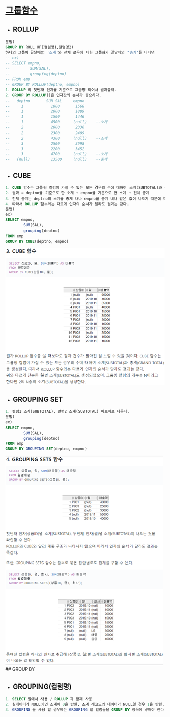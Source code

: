 # <a href ="https://velog.io/@dongchyeon/%EC%98%A4%EB%9D%BC%ED%81%B4Oracle-%EA%B7%B8%EB%A3%B9-%ED%95%A8%EC%88%98-ROLLUP-CUBE-GROUPING-%EB%93%B1#3-cube-%ED%95%A8%EC%88%98">그룹함수</a>

- ## ROLLUP

```sql
문법)
GROUP BY ROLL UP(컬럼명1,컬럼명2)
하나의 그룹이 끝날때의 '소계'와 전체 로우에 대한 그룹화가 끝날때의 '총계'를 나타냄
-- ex)
-- SELECT empno,
--         SUM(SAL),
--         grouping(deptno)
-- FROM emp
-- GROUP BY ROLLUP(deptno, empno)
1. ROLLUP 의 첫번째 인자를 기준으로 그룹핑 되어서 결과출력.
2. GROUP BY ROLLUP()은 인자값의 순서가 중요하다.
--   deptno       SUM_SAL     empno
--     1            1000       1568
--     1            2000       1889
--     1            1500       1446
--     1            4500      (null)    --소계
--     2            2000       2336
--     2            2300       2489
--     2            4300      (null)    --소계
--     3            2500       3998
--     3            2200       3452
--     3            4700      (null)    --소계
--   (null)         13500     (null)    --총계
```

- ## CUBE

```sql
1. CUBE 함수는 그룹핑 컬럼이 가질 수 있는 모든 경우의 수에 대하여 소계(SUBTOTAL)과 총계(GRAND TOTAL)을 생성한다.
2. 결과 = deptno를 기준으로 한 소계 + empno를 기준으로 한 소계 + 전체 총계
3. 전체 총계는 deptno의 소계를 총계 내나 empno를 총계 내나 같은 값이 나오기 때문에 하나의 총계만 나온다.
4. 따라서 ROLLUP 함수와는 다르게 인자의 순서가 달라도 결과는 같다.
문법)
ex)
SELECT empno,
        SUM(SAL),
        grouping(deptno)
FROM emp
GROUP BY CUBE(deptno, empno)
```

<img src="../img/CUBE함수.PNG" width= 600px; alt="" />

- ## GROUPING SET

```sql
1. 컬럼1 소계(SUBTOTAL), 컬럼2 소계(SUBTOTAL) 따로따로 나온다.
문법)
ex)
SELECT empno,
        SUM(SAL),
        grouping(deptno)
FROM emp
GROUP BY GROUPING SET(deptno, empno)
```

<img src="../img/GROUPING SET.PNG" width= 500px; alt="" />
## GROUP BY

- ## GROUPING(컬럼명)

```sql
1. SELECT 절에서 사용 / ROLLUP 과 함께 사용
2. 실데이터가 NULL이면 소계에 0을 반환, 소계 레코드의 데이터가 NULL일 경우 1을 반환.
3. GROUPING 을 사용 할 경우에는 GROUPING 할 컬럼들을 GROUP BY 항목에 넣어야 한다
```
